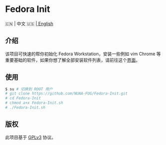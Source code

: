 # Fedora Init

 :cn: | 中文 :us: |[ English](https://github.com/NUAA-FUG/Fedora-Init/blob/master/README.md)

## 介绍

该项目可快速的帮你初始化 Fedora Workstation，安装一些例如 vim Chrome 等重要基础的软件，如果你想了解全部安装软件列表，请前往这个[界面]()。

## 使用

```bash
$ su # 切换到 ROOT 用户
# git clone https://github.com/NUAA-FUG/Fedora-Init.git
# cd Fedora-Init
# chmod a+x Fedora-Init.sh
# ./Fedora-Init.sh
```



## 版权

此项目基于 [GPLv3](https://github.com/NUAA-FUG/Fedora-Init/blob/master/LICENSE) 协议。